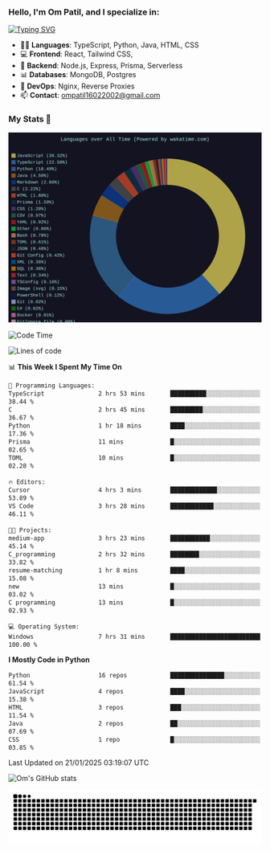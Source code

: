 <h3>Hello, I'm Om Patil, and I specialize in:</h3>

[![Typing SVG](https://readme-typing-svg.demolab.com?font=Fira+Code&pause=1000&color=00F7F6&width=435&lines=Full+Stack+Developer;Node.js+Backend+Developer;React+Frontend+Developer)](https://git.io/typing-svg)

<ul>
  <li>👨‍💻 <strong>Languages</strong>: TypeScript, Python, Java, HTML, CSS</li>
  <li>💻 <strong>Frontend</strong>: React, Tailwind CSS,  </li>
  <li>🦄 <strong>Backend</strong>: Node.js, Express, Prisma, Serverless </li>
  <li>📊 <strong>Databases</strong>: MongoDB, Postgres</li>
  <li>🚀 <strong>DevOps</strong>: Nginx, Reverse Proxies</li>
  <li>📫 <strong>Contact</strong>: <a href="mailto:ompatil16022002@gmail.com">ompatil16022002@gmail.com</a></li>
</ul>


<h3>My Stats 💯</h3>

<img src="wakatime-stats.svg" alt="Wakatime Stats" width="600"/>

<!--  [![Top Langs](https://github-readme-stats.vercel.app/api/top-langs/?username=9OmP&layout=compact&theme=radical)](https://github.com/anuraghazra/github-readme-stats) -->

<!--START_SECTION:waka-->
![Code Time](http://img.shields.io/badge/Code%20Time-124%20hrs%2013%20mins-blue)

![Lines of code](https://img.shields.io/badge/From%20Hello%20World%20I%27ve%20Written-1.5%20million%20lines%20of%20code-blue)

📊 **This Week I Spent My Time On** 

```text
💬 Programming Languages: 
TypeScript               2 hrs 53 mins       ██████████░░░░░░░░░░░░░░░   38.44 % 
C                        2 hrs 45 mins       █████████░░░░░░░░░░░░░░░░   36.67 % 
Python                   1 hr 18 mins        ████░░░░░░░░░░░░░░░░░░░░░   17.36 % 
Prisma                   11 mins             █░░░░░░░░░░░░░░░░░░░░░░░░   02.65 % 
TOML                     10 mins             █░░░░░░░░░░░░░░░░░░░░░░░░   02.28 % 

🔥 Editors: 
Cursor                   4 hrs 3 mins        █████████████░░░░░░░░░░░░   53.89 % 
VS Code                  3 hrs 28 mins       ████████████░░░░░░░░░░░░░   46.11 % 

🐱‍💻 Projects: 
medium-app               3 hrs 23 mins       ███████████░░░░░░░░░░░░░░   45.14 % 
C_programming            2 hrs 32 mins       ████████░░░░░░░░░░░░░░░░░   33.82 % 
resume-matching          1 hr 8 mins         ████░░░░░░░░░░░░░░░░░░░░░   15.08 % 
new                      13 mins             █░░░░░░░░░░░░░░░░░░░░░░░░   03.02 % 
C programming            13 mins             █░░░░░░░░░░░░░░░░░░░░░░░░   02.93 % 

💻 Operating System: 
Windows                  7 hrs 31 mins       █████████████████████████   100.00 % 
```

**I Mostly Code in Python** 

```text
Python                   16 repos            ███████████████░░░░░░░░░░   61.54 % 
JavaScript               4 repos             ████░░░░░░░░░░░░░░░░░░░░░   15.38 % 
HTML                     3 repos             ███░░░░░░░░░░░░░░░░░░░░░░   11.54 % 
Java                     2 repos             ██░░░░░░░░░░░░░░░░░░░░░░░   07.69 % 
CSS                      1 repo              █░░░░░░░░░░░░░░░░░░░░░░░░   03.85 % 
```




 Last Updated on 21/01/2025 03:19:07 UTC
<!--END_SECTION:waka-->

![Om's GitHub stats](https://github-readme-stats.vercel.app/api?username=9OmP&show_icons=true&theme=radical)

![snake gif](https://github.com/9OmP/9OmP/blob/output/github-contribution-grid-snake-dark.svg)


